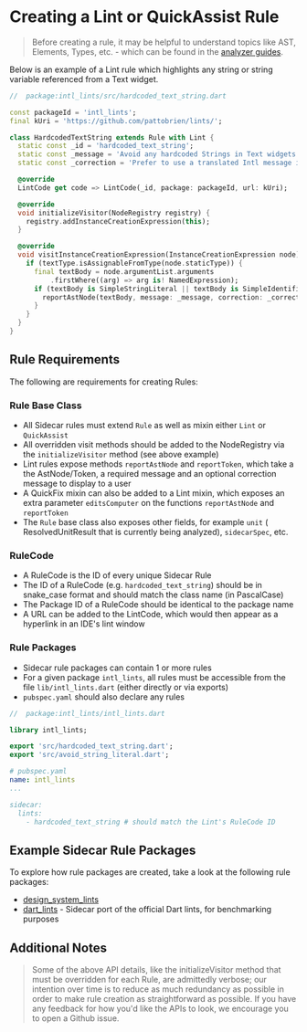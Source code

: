 

# Creating a Lint or QuickAssist Rule <a name="rule-package-usage"></a>

> Before creating a rule, it may be helpful to understand topics like AST, Elements, Types, etc. - which can be found in the [analyzer guides](analyzer_guides.md).

Below is an example of a Lint rule which highlights any string or string variable referenced from a Text widget.

```dart
//  package:intl_lints/src/hardcoded_text_string.dart

const packageId = 'intl_lints';
final kUri = 'https://github.com/pattobrien/lints/';

class HardcodedTextString extends Rule with Lint {
  static const _id = 'hardcoded_text_string';
  static const _message = 'Avoid any hardcoded Strings in Text widgets';
  static const _correction = 'Prefer to use a translated Intl message instead.';

  @override
  LintCode get code => LintCode(_id, package: packageId, url: kUri);

  @override
  void initializeVisitor(NodeRegistry registry) {
    registry.addInstanceCreationExpression(this);
  }

  @override
  void visitInstanceCreationExpression(InstanceCreationExpression node) {
    if (textType.isAssignableFromType(node.staticType)) {
      final textBody = node.argumentList.arguments
          .firstWhere((arg) => arg is! NamedExpression);
      if (textBody is SimpleStringLiteral || textBody is SimpleIdentifier) {
        reportAstNode(textBody, message: _message, correction: _correction);
      }
    }
  }
}

```

## Rule Requirements

The following are requirements for creating Rules:


### Rule Base Class
- All Sidecar rules must extend ```Rule``` as well as mixin either ```Lint``` or ```QuickAssist```
- All overridden visit methods should be added to the NodeRegistry via the ```initializeVisitor``` method (see above example)
- Lint rules expose methods ```reportAstNode``` and ```reportToken```, which take a  the AstNode/Token, a required message and an optional correction message to display to a user
- A QuickFix mixin can also be added to a Lint mixin, which exposes an extra parameter ```editsComputer``` on the functions ```reportAstNode``` and ```reportToken```
- The ```Rule``` base class also exposes other fields, for example ```unit``` ( ResolvedUnitResult that is currently being analyzed), ```sidecarSpec```, etc.


### RuleCode

- A RuleCode is the ID of every unique Sidecar Rule
- The ID of a RuleCode (e.g. ```hardcoded_text_string```) should be in snake_case format and should match the class name (in PascalCase)
- The Package ID of a RuleCode should be identical to the package name
- A URL can be added to the LintCode, which would then appear as a hyperlink in an IDE's lint window


### Rule Packages

- Sidecar rule packages can contain 1 or more rules
- For a given package ```intl_lints```, all rules must be accessible from the file ```lib/intl_lints.dart``` (either directly or via exports)
- ```pubspec.yaml``` should also declare any rules

```dart
//  package:intl_lints/intl_lints.dart

library intl_lints;

export 'src/hardcoded_text_string.dart';
export 'src/avoid_string_literal.dart';
```
```yaml
# pubspec.yaml
name: intl_lints
...

sidecar:
  lints:
    - hardcoded_text_string # should match the Lint's RuleCode ID
```


## Example Sidecar Rule Packages <a name="example-packages"></a>

To explore how rule packages are created, take a look at the following rule packages:

- [design_system_lints](https://pub.dev/packages/design_system_lints)
- [dart_lints](https://pub.dev/packages/dart_lints) - Sidecar port of the official Dart lints, for benchmarking purposes


## Additional Notes

> Some of the above API details, like the initializeVisitor method that must be overridden for each Rule, are admittedly verbose; our intention over time is to reduce as much redundancy as possible in order to make rule creation as straightforward as possible. If you have any feedback for how you'd like the APIs to look, we encourage you to open a Github issue.